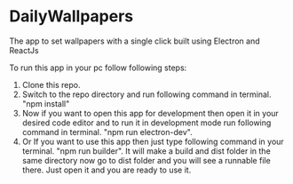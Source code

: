 # DailyWallpapers
The app to set wallpapers with a single click built using Electron and ReactJs

To run this app in your pc follow following steps:
1. Clone this repo.
2. Switch to the repo directory and run following command in terminal. "npm install"
3. Now if you want to open this app for development then open it in your desired code editor and to run it in development mode run following command in terminal. "npm run electron-dev".
4. Or If you want to use this app then just type following command in your terminal. "npm run builder". It will make a build and dist folder in the same directory now go to dist folder and you will see a runnable file there. Just open it and you are ready to use it.

